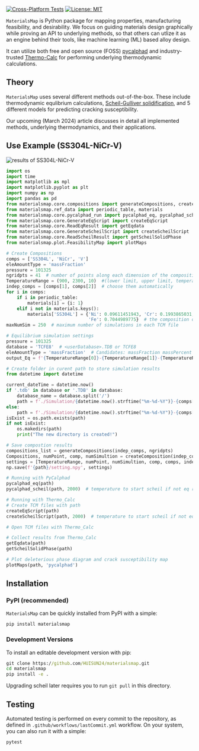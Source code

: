 
[![Cross-Platform Tests](https://github.com/HUISUN24/MaterialsMap/actions/workflows/lastCommit.yml/badge.svg)](https://github.com/HUISUN24/MaterialsMap/actions/workflows/lastCommit.yml)
[![License: MIT](https://img.shields.io/badge/License-MIT-yellow.svg)](https://opensource.org/licenses/MIT)


`MaterialsMap` is Python package for mapping properties, manufacturing feasibility, and desirability. We focus on guiding materials design graphically while proving an API to underlying methods, so that others can utlize it as an engine behind their tools, like machine learning (ML) based alloy design.

It can utilize both free and open source (FOSS) [pycalphad](http://pycalphad.org) and industry-trusted [Thermo-Calc](https://thermocalc.com) for performing underlying thermodynamic calculations.

## Theory

`MaterialsMap` uses several different methods out-of-the-box. These include thermodynamic equlibrium calculations, [Scheil-Gulliver solidification](https://en.wikipedia.org/wiki/Scheil_equation), and 5 different models for predicting cracking susceptibility.

Our upcoming (March 2024) article discusses in detail all implemented methods, underlying thermodynamics, and their applications.

## Use Example (SS304L-NiCr-V)

![results of SS304L-NiCr-V](https://raw.githubusercontent.com/HUISUN24/MaterialsMap/main/docs/demo-results.png)

```python
import os
import time
import matplotlib as mpl
import matplotlib.pyplot as plt
import numpy as np
import pandas as pd
from materialsmap.core.compositions import generateCompositions, createComposition
from materialsmap.ref_data import periodic_table, materials
from materialsmap.core.pycalphad_run import pycalphad_eq, pycalphad_scheil
from materialsmap.core.GenerateEqScript import createEqScript
from materialsmap.core.ReadEqResult import getEqdata
from materialsmap.core.GenerateScheilScript import createScheilScript
from materialsmap.core.ReadScheilResult import getScheilSolidPhase
from materialsmap.plot.FeasibilityMap import plotMaps

# Create Compositions
comps = ['SS304L', 'NiCr', 'V']
eleAmountType = 'massFraction'
pressure = 101325
ngridpts = 41  # number of points along each dimension of the composition grid
TemperatureRange = (900, 2300, 10)  #(lower limit, upper limit, temperature step)
indep_comps = [comps[1], comps[2]]  # choose them automatically
for i in comps:
    if i in periodic_table:
        materials[i] = {i: 1}
    elif i not in materials.keys():
        materials['SS304L'] = {'Ni': 0.09611451943, 'Cr': 0.1993865031,
                               'Fe': 0.7044989775}  # the composition of this element/alloys(in weight fractions)
maxNumSim = 250  # maximum number of simulations in each TCM file

# Equilibrium simulation settings
pressure = 101325
database = 'TCFE8'  # <userDatabase>.TDB or TCFE8
eleAmountType = 'massFraction'  # Candidates: massFraction massPercent moleFraction molePercent
output_Eq = f'{TemperatureRange[0]}-{TemperatureRange[1]}-{TemperatureRange[2]}-{comps[0]}-{comps[1]}-{comps[2]}-Eq'

# Create folder in curent path to store simulation results
from datetime import datetime

current_dateTime = datetime.now()
if '.tdb' in database or '.TDB' in database:
    database_name = database.split('/')
    path = f'./Simulation/{datetime.now().strftime("%m-%d-%Y")}-{comps[0]}-{comps[1]}-{comps[2]}-database-{database_name[-1][:-4]}'
else:
    path = f'./Simulation/{datetime.now().strftime("%m-%d-%Y")}-{comps[0]}-{comps[1]}-{comps[2]}-database-{database}'
isExist = os.path.exists(path)
if not isExist:
    os.makedirs(path)
    print("The new directory is created!")

# Save compostion results
compositions_list = generateCompositions(indep_comps, ngridpts)
Compositions, numPoint, comp, numSimultion = createComposition(indep_comps, comps, compositions_list, materials, path)
settings = [TemperatureRange, numPoint, numSimultion, comp, comps, indep_comps, os.path.abspath(database), pressure, eleAmountType]
np.save(f'{path}/setting.npy', settings)

# Running with PyCalphad
pycalphad_eq(path)
pycalphad_scheil(path, 2000)  # temperature to start scheil if not eq results

# Running with Thermo_Calc
# Create TCM files with path
createEqScript(path)
createScheilScript(path, 2000)  # temperature to start scheil if not eq results

# Open TCM files with Thermo_Calc

# Collect results from Thermo_Calc
getEqdata(path)
getScheilSolidPhase(path)

# Plot deleterious phase diagram and crack susceptibility map 
plotMaps(path, 'pycalphad')
```

## Installation

### PyPI (recommended)

`MaterialsMap` can be quickly installed from PyPI with a simple:
```cmd
pip install materialsmap
```

### Development Versions

To install an editable development version with pip:

```cmd
git clone https://github.com/HUISUN24/materialsmap.git
cd materialsmap
pip install -e .
```
    
Upgrading scheil later requires you to run ``git pull`` in this directory.

## Testing

Automated testing is performed on every commit to the repository, as defined in `.github/workflows/lastCommit.yml` workflow. On your system, you can also run it with a simple:
```cmd
pytest
```

